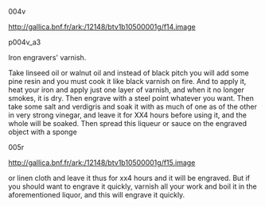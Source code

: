 004v 

http://gallica.bnf.fr/ark:/12148/btv1b10500001g/f14.image

p004v_a3

Iron engravers' varnish.

Take linseed oil or walnut oil and instead of black pitch you will add some pine resin and you must cook it like black varnish on fire. And to apply it, heat your iron and apply just one layer of varnish, and when it no longer smokes, it is dry. Then engrave with a steel point whatever you want. Then take some salt and verdigris and soak it with as much of one as of the other in very strong vinegar, and leave it for XX4 hours before using it, and the whole will be soaked. Then spread this liqueur or sauce on the engraved object with a sponge



005r 

http://gallica.bnf.fr/ark:/12148/btv1b10500001g/f15.image



or linen cloth and leave it thus for xx4 hours and it will be engraved. But if you should want to engrave it quickly, varnish all your work and boil it in the aforementioned liquor, and this will engrave it quickly.

